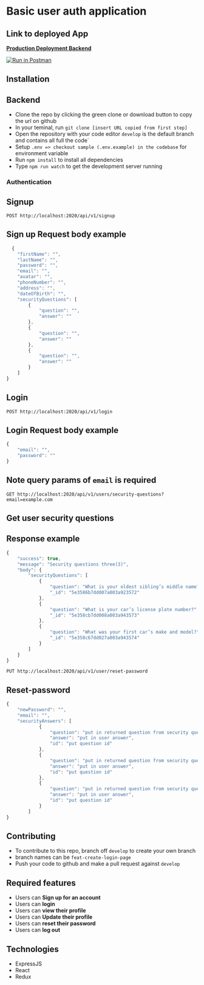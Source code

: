 # Basic user auth application

## Link to deployed App

**[Production Deployment Backend](https://cake-user-backend.herokuapp.com/)**

[![Run in Postman](https://run.pstmn.io/button.svg)](https://documenter.getpostman.com/view/6225879/SWTBeHoV)

## Installation

## Backend

- Clone the repo by clicking the green clone or download button to copy the url on github
- In your teminal, run `git clone [insert URL copied from first step]`
- Open the repository with your code editor
  `develop` is the default branch and contains all full the code`
- Setup `.env => checkout sample (.env.example) in the codebase` for environment variable
- Run `npm install` to install all dependencies
- Type `npm run watch` to get the development server running

### Authentication

## Signup

`POST http://localhost:2020/api/v1/signup`

## Sign up Request body example

```js
  {
    "firstName": "",
    "lastName": "",
    "password": "",
    "email": "",
    "avatar": "",
    "phoneNumber": "",
    "address": "",
    "dateOfBirth": "",
    "securityQuestions": [
        {
            "question": "",
            "answer": ""
        },
        {
            "question": "",
            "answer": ""
        },
        {
            "question": "",
            "answer": ""
        }
    ]
}
```

## Login

`POST http://localhost:2020/api/v1/login`

## Login Request body example

```js
{
	"email": "",
	"password": ""
}
```

## Note query params of `email` is required

`GET http://localhost:2020/api/v1/users/security-questions?email=example.com`

## Get user security questions

## Response example

```js
{
    "success": true,
    "message": "Security questions three(3)",
    "body": {
        "securityQuestions": [
            {
                "question": "What is your oldest sibling’s middle name?",
                "_id": "5e3586b7dd007a003a923572"
            },
            {
                "question": "What is your car’s license plate number?",
                "_id": "5e358cb7dd008a003a943573"
            },
            {
                "question": "What was your first car’s make and model?",
                "_id": "5e358c67dd027a003a943574"
            }
        ]
    }
}
```

`PUT http://localhost:2020/api/v1/user/reset-password`

## Reset-password

```js
{
    "newPassword": "",
    "email": "",
    "securityAnswers": [
            {
                "question": "put in returned question from security questions above",
                "answer": "put in user answer",
                "id": "put question id"
            },
            {
                "question": "put in returned question from security questions above",
                "answer": "put in user answer",
                "id": "put question id"
            },
            {
                "question": "put in returned question from security questions above",
                "answer": "put in user answer",
                "id": "put question id"
            }
        ]
}
```

## Contributing

- To contribute to this repo, branch off `develop` to create your own branch
- branch names can be `feat-create-login-page`
- Push your code to github and make a pull request against `develop`

## Required features

- Users can **Sign up for an account**
- Users can **login**
- Users can **view their profile**
- Users can **Update their profile**
- Users can **reset their password**
- Users can **log out**

## Technologies

- ExpressJS
- React
- Redux
